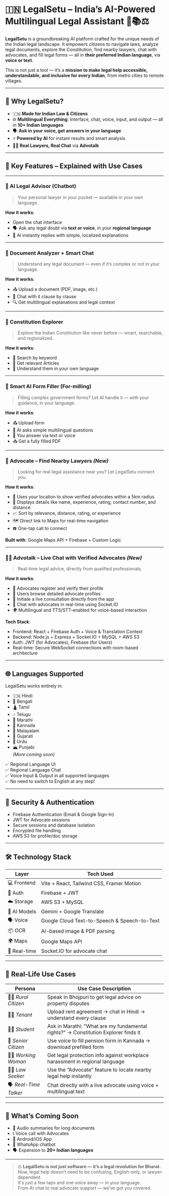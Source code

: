 # 🇮🇳 LegalSetu – India’s AI-Powered Multilingual Legal Assistant 🤖📚⚖️

**LegalSetu** is a groundbreaking AI platform crafted for the unique needs of the Indian legal landscape. It empowers citizens to navigate laws, analyze legal documents, explore the Constitution, find nearby lawyers, chat with advocates, and fill legal forms — all in **their preferred Indian language**, via **voice or text**.

This is not just a tool — it’s a **mission to make legal help accessible, understandable, and inclusive for every Indian**, from metro cities to remote villages.

---

## 🌟 Why LegalSetu?

- 🇮🇳 **Made for Indian Law & Citizens**
- 🌐 **Multilingual Everything**: Interface, chat, voice, input, and output — all in **10+ Indian languages**
- 🗣️ **Ask in your voice, get answers in your language**
- ⚡ **Powered by AI** for instant results and smart analysis
- 👨‍⚖️ **Real Lawyers, Real Chat** via **Advotalk**

---

## 🚀 Key Features – Explained with Use Cases

---

### 🧠 AI Legal Advisor (Chatbot)

> Your personal lawyer in your pocket — available in your own language.

**How it works**:
- Open the chat interface  
- 🗣️ Ask any legal doubt via **text or voice**, in your **regional language**  
- 🤖 AI instantly replies with simple, localized explanations

---

### 📄 Document Analyzer + Smart Chat

> Understand any legal document — even if it’s complex or not in your language.

**How it works**:
- 📤 Upload a document (PDF, image, etc.)  
- 💬 Chat with it clause by clause  
- 🔍 Get multilingual explanations and legal context

---

### 📜 Constitution Explorer

> Explore the Indian Constitution like never before — smart, searchable, and regionalized.

**How it works**:
- 🔎 Search by keyword  
- 📘 Get relevant Articles  
- 📖 Understand them in your own language  

---

### 📝 Smart AI Form Filler (For-milling)

> Filling complex government forms? Let AI handle it — with your guidance, in your language.

**How it works**:
- 📤 Upload form  
- 🤖 AI asks simple multilingual questions  
- 📝 You answer via text or voice  
- 📥 Get a fully filled PDF  

---

### 📍 Advocate – Find Nearby Lawyers *(New)*

> Looking for real legal assistance near you? Let LegalSetu connect you.

**How it works**:
- 📌 Uses your location to show verified advocates within a 5km radius  
- 📇 Displays details like name, experience, rating, contact number, and distance  
- 📈 Sort by relevance, distance, rating, or experience  
- 🗺️ Direct link to Maps for real-time navigation  
- ☎️ One-tap call to connect

**Built with**: Google Maps API + Firebase + Custom Logic

---

### 🧑‍⚖️ Advotalk – Live Chat with Verified Advocates *(New)*

> Real-time legal advice, directly from qualified professionals.

**How it works**:
- 🔐 Advocates register and verify their profile
- 📂 Users browse detailed advocate profiles
- 💬 Initiate a live consultation directly from the app
- 🔁 Chat with advocates in real-time using Socket.IO
- 🌍 Multilingual and TTS/STT-enabled for voice-based interaction

**Tech Stack**:
- Frontend: React + Firebase Auth + Voice & Translation Context  
- Backend: Node.js + Express + Socket.IO + MySQL + AWS S3  
- Auth: JWT (for Advocates), Firebase (for Users)  
- Real-time: Secure WebSocket connections with room-based architecture

---

## 🌐 Languages Supported

LegalSetu works entirely in:

- 🇮🇳 Hindi  
- 📿 Bengali  
- 🛕 Tamil  
- 🎶 Telugu  
- 🎨 Marathi  
- 🥁 Kannada  
- 🌺 Malayalam  
- 🥻 Gujarati  
- 🕌 Urdu  
- 🏔️ Punjabi  
_(More coming soon)_

✅ Regional Language UI  
✅ Regional Language Chat  
✅ Voice Input & Output in all supported languages  
✅ No need to switch to English at any step!

---

## 🔐 Security & Authentication

- Firebase Authentication (Email & Google Sign-In)  
- JWT for Advocate sessions  
- Secure sessions and database isolation  
- Encrypted file handling  
- AWS S3 for profile/doc storage

---

## 🛠️ Technology Stack

| Layer        | Tech Used |
|--------------|-----------|
| 💻 Frontend  | Vite + React, Tailwind CSS, Framer Motion |
| 🔐 Auth      | Firebase + JWT |
| ☁️ Storage   | AWS S3 + MySQL |
| 🧠 AI Models | Gemini + Google Translate |
| 🗣️ Voice     | Google Cloud Text-to-Speech & Speech-to-Text |
| 📦 OCR       | AI-based image & PDF parsing |
| 🌍 Maps      | Google Maps API |
| 🔌 Real-time | Socket.IO for advocate chat |

---

## 💼 Real-Life Use Cases

| Persona          | Use Case Description |
|------------------|----------------------|
| 👨‍🌾 *Rural Citizen* | Speak in Bhojpuri to get legal advice on property disputes |
| 👩‍💼 *Tenant*        | Upload rent agreement → chat in Hindi → understand every clause |
| 👩‍🎓 *Student*       | Ask in Marathi: "What are my fundamental rights?" → Constitution Explorer finds it |
| 🧓 *Senior Citizen* | Use voice to fill pension form in Kannada → download prefilled form |
| 👩‍🦰 *Working Woman* | Get legal protection info against workplace harassment in regional language |
| 👨‍⚖️ *Law Seeker*     | Use the “Advocate” feature to locate nearby legal help instantly |
| 🗣️ *Real-Time Talker* | Chat directly with a live advocate using voice + multilingual text |

---

## 🔮 What’s Coming Soon

- 🧾 Audio summaries for long documents  
- 📞 Voice call with Advocates  
- 📱 Android/iOS App  
- 📢 WhatsApp chatbot  
- 🗣️ Expansion to **20+ Indian languages**

---

> ⚖️ **LegalSetu is not just software — it’s a legal revolution for Bharat.**  
> Now, legal help doesn’t need to be confusing, English-only, or lawyer-dependent.  
> It's just a few taps and one voice away — in your language.  
> From AI chat to real advocate support — we’ve got you covered.
